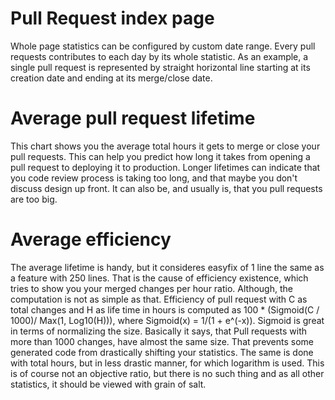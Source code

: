 # Pull Request index page

Whole page statistics can be configured by custom date range.
Every pull requests contributes to each day by its whole statistic.
As an example, a single pull request is represented by straight horizontal line starting at its creation date and ending at its merge/close date.

# Average pull request lifetime

This chart shows you the average total hours it gets to merge or close your pull requests.
This can help you predict how long it takes from opening a pull request to deploying it to production.
Longer lifetimes can indicate that you code review process is taking too long, and that maybe you don't discuss
design up front. It can also be, and usually is, that you pull requests are too big.

# Average efficiency

The average lifetime is handy, but it consideres easyfix of 1 line the same as a feature with 250 lines.
That is the cause of efficiency existence, which tries to show you your merged changes per hour ratio.
Although, the computation is not as simple as that.
Efficiency of pull request with C as total changes and H as life time in hours is computed as
100 * (Sigmoid(C / 1000)/ Max(1, Log10(H))), where Sigmoid(x) = 1/(1 + e^(-x)).
Sigmoid is great in terms of normalizing the size. Basically it says, that Pull requests with more than 1000 changes, have 
almost the same size. That prevents some generated code from drastically shifting your statistics.
The same is done with total hours, but in less drastic manner, for which logarithm is used.
This is of course not an objective ratio, but there is no such thing and as all other statistics, it should be viewed with grain of salt.
